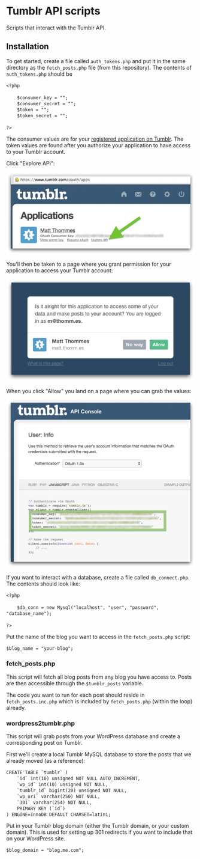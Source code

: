 Tumblr API scripts
==========

Scripts that interact with the Tumblr API.

## Installation

To get started, create a file called `auth_tokens.php` and put it in the same directory as the `fetch_posts.php` file (from this repository). The contents of `auth_tokens.php` should be

	<?php

		$consumer_key = "";
		$consumer_secret = "";
		$token = "";
		$token_secret = "";

	?>

The consumer values are for your [registered application on Tumblr](https://www.tumblr.com/oauth/apps). The token values are found after you authorize your application to have access to your Tumblr account.

Click "Explore API":

![Screenshot of Tumblr apps page](1.jpg)

You'll then be taken to a page where you grant permission for your application to access your Tumblr account:

![Screenshot of Tumblr OAuth page](2.jpg)

When you click "Allow" you land on a page where you can grab the values:

![Screenshot of Tumblr access keys](3.jpg)

If you want to interact with a database, create a file called `db_connect.php`. The contents should look like:

	<?php

		$db_conn = new Mysql("localhost", "user", "password", "database_name");

	?>

Put the name of the blog you want to access in the `fetch_posts.php` script:

	$blog_name = "your-blog";

### fetch_posts.php

This script will fetch all blog posts from any blog you have access to. Posts are then accessible through the `$tumblr_posts` variable.

The code you want to run for each post should reside in `fetch_posts.inc.php` which is included by `fetch_posts.php` (within the loop) already.

### wordpress2tumblr.php

This script will grab posts from your WordPress database and create a corresponding post on Tumblr.

First we'll create a local Tumblr MySQL database to store the posts that we already moved (as a reference):

	CREATE TABLE `tumblr` (
		`id` int(10) unsigned NOT NULL AUTO_INCREMENT,
		`wp_id` int(10) unsigned NOT NULL,
		`tumblr_id` bigint(20) unsigned NOT NULL,
		`wp_uri` varchar(250) NOT NULL,
		`301` varchar(254) NOT NULL,
		PRIMARY KEY (`id`)
	) ENGINE=InnoDB DEFAULT CHARSET=latin1;
	
Put in your Tumblr blog domain (either the Tumblr domain, or your custom domain). This is used for setting up 301 redirects if you want to include that on your WordPress site.

	$blog_domain = "blog.me.com";